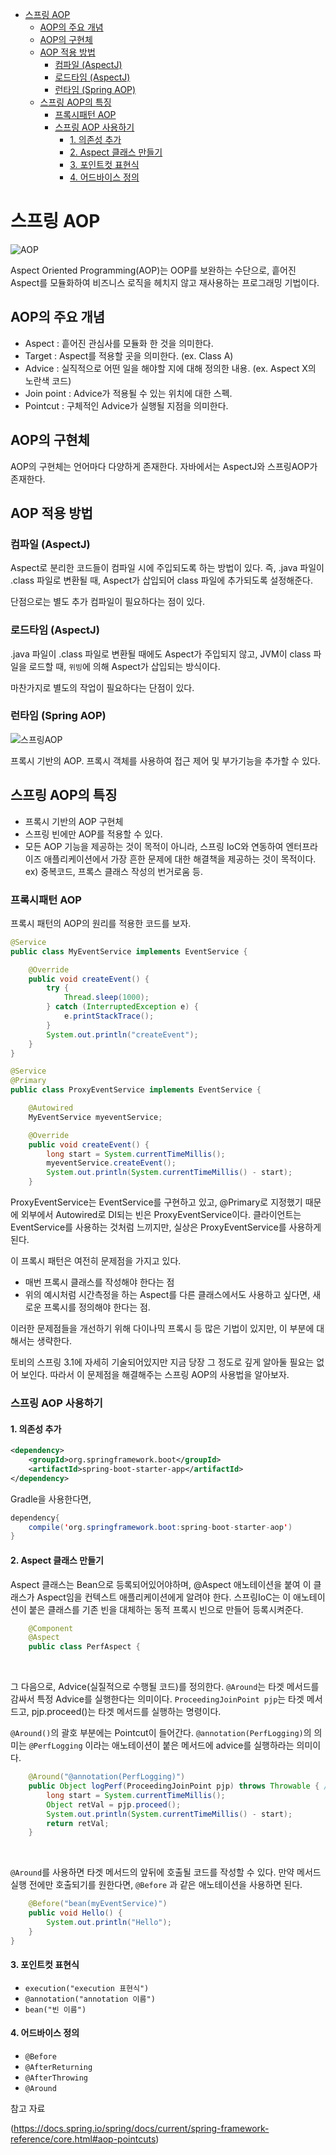 - [스프링 AOP](#%ec%8a%a4%ed%94%84%eb%a7%81-aop)
	- [AOP의 주요 개념](#aop%ec%9d%98-%ec%a3%bc%ec%9a%94-%ea%b0%9c%eb%85%90)
	- [AOP의 구현체](#aop%ec%9d%98-%ea%b5%ac%ed%98%84%ec%b2%b4)
	- [AOP 적용 방법](#aop-%ec%a0%81%ec%9a%a9-%eb%b0%a9%eb%b2%95)
		- [컴파일 (AspectJ)](#%ec%bb%b4%ed%8c%8c%ec%9d%bc-aspectj)
		- [로드타임 (AspectJ)](#%eb%a1%9c%eb%93%9c%ed%83%80%ec%9e%84-aspectj)
		- [런타임 (Spring AOP)](#%eb%9f%b0%ed%83%80%ec%9e%84-spring-aop)
	- [스프링 AOP의 특징](#%ec%8a%a4%ed%94%84%eb%a7%81-aop%ec%9d%98-%ed%8a%b9%ec%a7%95)
		- [프록시패턴 AOP](#%ed%94%84%eb%a1%9d%ec%8b%9c%ed%8c%a8%ed%84%b4-aop)
		- [스프링 AOP 사용하기](#%ec%8a%a4%ed%94%84%eb%a7%81-aop-%ec%82%ac%ec%9a%a9%ed%95%98%ea%b8%b0)
			- [1. 의존성 추가](#1-%ec%9d%98%ec%a1%b4%ec%84%b1-%ec%b6%94%ea%b0%80)
			- [2. Aspect 클래스 만들기](#2-aspect-%ed%81%b4%eb%9e%98%ec%8a%a4-%eb%a7%8c%eb%93%a4%ea%b8%b0)
			- [3. 포인트컷 표현식](#3-%ed%8f%ac%ec%9d%b8%ed%8a%b8%ec%bb%b7-%ed%91%9c%ed%98%84%ec%8b%9d)
			- [4. 어드바이스 정의](#4-%ec%96%b4%eb%93%9c%eb%b0%94%ec%9d%b4%ec%8a%a4-%ec%a0%95%ec%9d%98)

# 스프링 AOP

![AOP](../images/AOP.png)

Aspect Oriented Programming(AOP)는 OOP를 보완하는 수단으로, 흩어진 Aspect를 모듈화하여 비즈니스 로직을 헤치지 않고 재사용하는 프로그래밍 기법이다.

## AOP의 주요 개념

- Aspect : 흩어진 관심사를 모듈화 한 것을 의미한다.
- Target : Aspect를 적용할 곳을 의미한다. (ex. Class A)
- Advice : 실직적으로 어떤 일을 해야할 지에 대해 정의한 내용. (ex. Aspect X의 노란색 코드)
- Join point : Advice가 적용될 수 있는 위치에 대한 스펙.
- Pointcut : 구체적인 Advice가 실행될 지점을 의미한다.

## AOP의 구현체

AOP의 구현체는 언어마다 다양하게 존재한다. 자바에서는 AspectJ와 스프링AOP가 존재한다.

## AOP 적용 방법

### 컴파일 (AspectJ)

Aspect로 분리한 코드들이 컴파일 시에 주입되도록 하는 방법이 있다. 즉, .java 파일이 .class 파일로 변환될 때, Aspect가 삽입되어 class 파일에 추가되도록 설정해준다.

단점으로는 별도 추가 컴파일이 필요하다는 점이 있다.

### 로드타임 (AspectJ)

.java 파일이 .class 파일로 변환될 때에도 Aspect가 주입되지 않고, JVM이 class 파일을 로드할 때, `위빙`에 의해 Aspect가 삽입되는 방식이다.

마찬가지로 별도의 작업이 필요하다는 단점이 있다.

### 런타임 (Spring AOP)

![스프링AOP](../images/스프링AOP.png)

프록시 기반의 AOP. 프록시 객체를 사용하여 접근 제어 및 부가기능을 추가할 수 있다.

## 스프링 AOP의 특징

- 프록시 기반의 AOP 구현체
- 스프링 빈에만 AOP를 적용할 수 있다.
- 모든 AOP 기능을 제공하는 것이 목적이 아니라, 스프링 IoC와 연동하여 엔터프라이즈 애플리케이션에서 가장 흔한 문제에 대한 해결책을 제공하는 것이 목적이다.
  ex) 중복코드, 프록스 클래스 작성의 번거로움 등.

### 프록시패턴 AOP

프록시 패턴의 AOP의 원리를 적용한 코드를 보자.

```java
@Service
public class MyEventService implements EventService {

	@Override
	public void createEvent() {
		try {
			Thread.sleep(1000);
		} catch (InterruptedException e) {
			e.printStackTrace();
		}
		System.out.println("createEvent");
	}
}
```

```java
@Service
@Primary
public class ProxyEventService implements EventService {

	@Autowired
	MyEventService myeventService;

	@Override
	public void createEvent() {
		long start = System.currentTimeMillis();
		myeventService.createEvent();
		System.out.println(System.currentTimeMillis() - start);
	}
```

ProxyEventService는 EventService를 구현하고 있고, @Primary로 지정했기 때문에 외부에서 Autowired로 DI되는 빈은 ProxyEventService이다. 클라이언트는 EventService를 사용하는 것처럼 느끼지만, 실상은 ProxyEventService를 사용하게 된다.

이 프록시 패턴은 여전히 문제점을 가지고 있다.

- 매번 프록시 클래스를 작성해야 한다는 점
- 위의 예시처럼 시간측정을 하는 Aspect를 다른 클래스에서도 사용하고 싶다면, 새로운 프록시를 정의해야 한다는 점.

이러한 문제점들을 개선하기 위해 다이나믹 프록시 등 많은 기법이 있지만, 이 부분에 대해서는 생략한다.

토비의 스프링 3.1에 자세히 기술되어있지만 지금 당장 그 정도로 깊게 알아둘 필요는 없어 보인다. 따라서 이 문제점을 해결해주는 스프링 AOP의 사용법을 알아보자.

### 스프링 AOP 사용하기

#### 1. 의존성 추가

```xml
<dependency>
    <groupId>org.springframework.boot</groupId>
    <artifactId>spring-boot-starter-app</artifactId>
</dependency>
```

Gradle을 사용한다면,

```java
dependency{
    compile('org.springframework.boot:spring-boot-starter-aop')
}
```

#### 2. Aspect 클래스 만들기

Aspect 클래스는 Bean으로 등록되어있어야하며, @Aspect 애노테이션을 붙여 이 클래스가 Aspect임을 컨텍스트 애플리케이션에게 알려야 한다. 스프링IoC는 이 애노테이션이 붙은 클래스를 기존 빈을 대체하는 동적 프록시 빈으로 만들어 등록시켜준다.

```java
	@Component
	@Aspect
	public class PerfAspect {
```

<br>

그 다음으로, Advice(실질적으로 수행될 코드)를 정의한다. `@Around`는 타겟 메서드를 감싸서 특정 Advice를 실행한다는 의미이다. `ProceedingJoinPoint pjp`는 타겟 메서드고, pjp.proceed()는 타겟 메서드를 실행하는 명령이다.

`@Around()`의 괄호 부분에는 Pointcut이 들어간다. `@annotation(PerfLogging)`의 의미는 `@PerfLogging` 이라는 애노테이션이 붙은 메서드에 advice를 실행하라는 의미이다.

```java
	@Around("@annotation(PerfLogging)")
	public Object logPerf(ProceedingJoinPoint pjp) throws Throwable { //Advice가 적용될 대상 (메서드 그 자체)
		long start = System.currentTimeMillis();
		Object retVal = pjp.proceed();
		System.out.println(System.currentTimeMillis() - start);
		return retVal;
	}
```

<br>

`@Around`를 사용하면 타겟 메서드의 앞뒤에 호출될 코드를 작성할 수 있다. 만약 메서드 실행 전에만 호출되기를 원한다면, `@Before` 과 같은 애노테이션을 사용하면 된다.

```java
	@Before("bean(myEventService)")
	public void Hello() {
		System.out.println("Hello");
	}
}
```

#### 3. 포인트컷 표현식

- `execution("execution 표현식")`
- `@annotation("annotation 이름")`
- `bean("빈 이름")`

#### 4. 어드바이스 정의

- `@Before`
- `@AfterReturning`
- `@AfterThrowing`
- `@Around`

참고 자료

(https://docs.spring.io/spring/docs/current/spring-framework-reference/core.html#aop-pointcuts)
